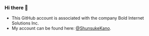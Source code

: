 ### Hi there 👋

- This GitHub account is associated with the company Bold Internet Solutions Inc.
- My account can be found here: [@ShunsukeKano](https://github.com/ShunsukeKano/).
